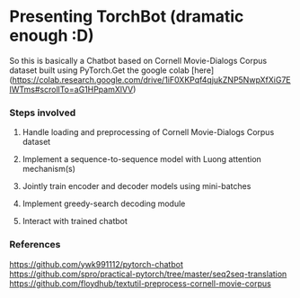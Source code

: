 # Presenting TorchBot (dramatic enough :D)

So this is basically a Chatbot based on Cornell Movie-Dialogs Corpus dataset built using PyTorch.Get the google colab [here]
(https://colab.research.google.com/drive/1iF0XKPqf4qjukZNP5NwpXfXiG7EIWTms#scrollTo=aG1HPpamXlVV)

### Steps involved

1. Handle loading and preprocessing of Cornell Movie-Dialogs Corpus dataset

2. Implement a sequence-to-sequence model with Luong attention mechanism(s)

3. Jointly train encoder and decoder models using mini-batches

4. Implement greedy-search decoding module

5. Interact with trained chatbot


### References

 https://github.com/ywk991112/pytorch-chatbot
 https://github.com/spro/practical-pytorch/tree/master/seq2seq-translation
 https://github.com/floydhub/textutil-preprocess-cornell-movie-corpus






